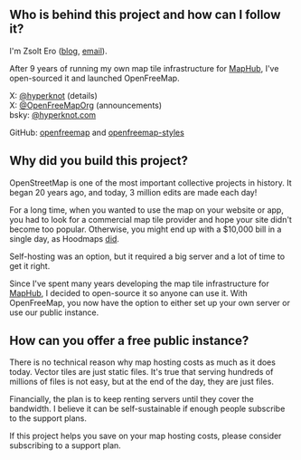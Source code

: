 ## Who is behind this project and how can I follow it?

I'm Zsolt Ero ([blog](https://blog.hyperknot.com/), [email](mailto:zsolt@openfreemap.org)).

After 9 years of running my own map tile infrastructure for [MapHub](https://maphub.net/), I've open-sourced it and launched OpenFreeMap.

X: [@hyperknot](https://x.com/hyperknot) (details) \
X: [@OpenFreeMapOrg](https://x.com/OpenFreeMapOrg) (announcements) \
bsky: [@hyperknot.com](https://bsky.app/profile/hyperknot.com)

GitHub: [openfreemap](https://github.com/hyperknot/openfreemap) and [openfreemap-styles](https://github.com/hyperknot/openfreemap-styles)

## Why did you build this project?

OpenStreetMap is one of the most important collective projects in history. It began 20 years ago, and today, 3 million edits are made each day!

For a long time, when you wanted to use the map on your website or app, you had to look for a commercial map tile provider and hope your site didn't become too popular. Otherwise, you might end up with a $10,000 bill in a single day, as Hoodmaps [did](https://x.com/levelsio/status/1730659933232730443).

Self-hosting was an option, but it required a big server and a lot of time to get it right.

Since I've spent many years developing the map tile infrastructure for [MapHub](https://maphub.net/), I decided to open-source it so anyone can use it. With OpenFreeMap, you now have the option to either set up your own server or use our public instance.

## How can you offer a free public instance?

There is no technical reason why map hosting costs as much as it does today. Vector tiles are just static files. It's true that serving hundreds of millions of files is not easy, but at the end of the day, they are just files.

Financially, the plan is to keep renting servers until they cover the bandwidth. I believe it can be self-sustainable if enough people subscribe to the support plans.

If this project helps you save on your map hosting costs, please consider subscribing to a support plan.
